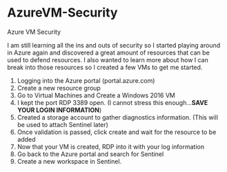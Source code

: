 # AzureVM-Security
<p>Azure VM Security</p>
<p>I am still learning all the ins and outs of security so I started playing around in Azure again and discovered a great amount of resources that can be used to defend resources. I also wanted to learn more about how I can break into those resources so I created a few VMs to get me started.</p>
<ol>
   <li> Logging into the Azure portal (portal.azure.com)</li>
   <li> Create a new resource group</li>
   <li> Go to Virtual Machines and Create a Windows 2016 VM</li>
   <li> I kept the port RDP 3389 open. (I cannot stress this enough...<b>SAVE YOUR LOGIN INFORMATION</b>)</li>
   <li> Created a storage account to gather diagnostics information. (This will be used to attach Sentinel later)</li>
   <li> Once validation is passed, click create and wait for the resource to be added</li>
   <li> Now that your VM is created, RDP into it with your log information</li>
   <li> Go back to the Azure portal and search for Sentinel</li>
   <li> Create a new workspace in Sentinel.</li>
 </ol>
